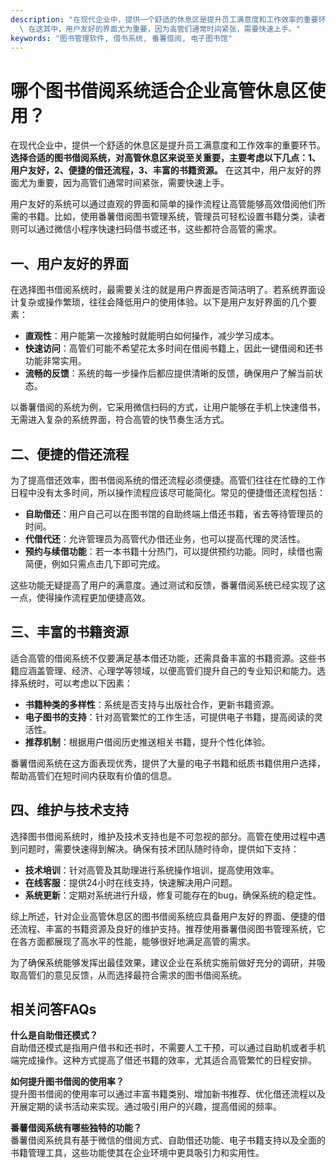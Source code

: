 ```yaml
---
description: "在现代企业中，提供一个舒适的休息区是提升员工满意度和工作效率的重要环节。**选择合适的图书借阅系统，对高管休息区来说至关重要，主要考虑以下几点：1、用户友好，2、便捷的借还流程，3、丰富的书籍资源。**\
  \ 在这其中，用户友好的界面尤为重要，因为高管们通常时间紧张，需要快速上手。"
keywords: "图书管理软件, 借书系统, 番薯借阅, 电子图书馆"
---
```

# 哪个图书借阅系统适合企业高管休息区使用？

在现代企业中，提供一个舒适的休息区是提升员工满意度和工作效率的重要环节。**选择合适的图书借阅系统，对高管休息区来说至关重要，主要考虑以下几点：1、用户友好，2、便捷的借还流程，3、丰富的书籍资源。** 在这其中，用户友好的界面尤为重要，因为高管们通常时间紧张，需要快速上手。

用户友好的系统可以通过直观的界面和简单的操作流程让高管能够高效借阅他们所需的书籍。比如，使用番薯借阅图书管理系统，管理员可轻松设置书籍分类，读者则可以通过微信小程序快速扫码借书或还书，这些都符合高管的需求。

## 一、用户友好的界面

在选择图书借阅系统时，最需要关注的就是用户界面是否简洁明了。若系统界面设计复杂或操作繁琐，往往会降低用户的使用体验。以下是用户友好界面的几个要素：

- **直观性**：用户能第一次接触时就能明白如何操作，减少学习成本。
- **快速访问**：高管们可能不希望花太多时间在借阅书籍上，因此一键借阅和还书功能非常实用。
- **流畅的反馈**：系统的每一步操作后都应提供清晰的反馈，确保用户了解当前状态。

以番薯借阅的系统为例，它采用微信扫码的方式，让用户能够在手机上快速借书，无需进入复杂的系统界面，符合高管的快节奏生活方式。

## 二、便捷的借还流程

为了提高借还效率，图书借阅系统的借还流程必须便捷。高管们往往在忙碌的工作日程中没有太多时间，所以操作流程应该尽可能简化。常见的便捷借还流程包括：

- **自助借还**：用户自己可以在图书馆的自助终端上借还书籍，省去等待管理员的时间。
- **代借代还**：允许管理员为高管代办借还业务，也可以提高代理的灵活性。
- **预约与续借功能**：若一本书籍十分热门，可以提供预约功能。同时，续借也需简便，例如只需点击几下即可完成。

这些功能无疑提高了用户的满意度。通过测试和反馈，番薯借阅系统已经实现了这一点，使得操作流程更加便捷高效。

## 三、丰富的书籍资源

适合高管的借阅系统不仅要满足基本借还功能，还需具备丰富的书籍资源。这些书籍应涵盖管理、经济、心理学等领域，以便高管们提升自己的专业知识和能力。选择系统时，可以考虑以下因素：

- **书籍种类的多样性**：系统是否支持与出版社合作，更新书籍资源。
- **电子图书的支持**：针对高管繁忙的工作生活，可提供电子书籍，提高阅读的灵活性。
- **推荐机制**：根据用户借阅历史推送相关书籍，提升个性化体验。

番薯借阅系统在这方面表现优秀，提供了大量的电子书籍和纸质书籍供用户选择，帮助高管们在短时间内获取有价值的信息。

## 四、维护与技术支持

选择图书借阅系统时，维护及技术支持也是不可忽视的部分。高管在使用过程中遇到问题时，需要快速得到解决。确保有技术团队随时待命，提供如下支持：

- **技术培训**：针对高管及其助理进行系统操作培训，提高使用效率。
- **在线客服**：提供24小时在线支持，快速解决用户问题。
- **系统更新**：定期对系统进行升级，修复可能存在的bug，确保系统的稳定性。

综上所述，针对企业高管休息区的图书借阅系统应具备用户友好的界面、便捷的借还流程、丰富的书籍资源及良好的维护支持。推荐使用番薯借阅图书管理系统，它在各方面都展现了高水平的性能，能够很好地满足高管的需求。

为了确保系统能够发挥出最佳效果，建议企业在系统实施前做好充分的调研，并吸取高管们的意见反馈，从而选择最符合需求的图书借阅系统。

## 相关问答FAQs

**什么是自助借还模式？**  
自助借还模式是指用户借书和还书时，不需要人工干预，可以通过自助机或者手机端完成操作。这种方式提高了借还书籍的效率，尤其适合高管繁忙的日程安排。

**如何提升图书借阅的使用率？**  
提升图书借阅的使用率可以通过丰富书籍类别、增加新书推荐、优化借还流程以及开展定期的读书活动来实现。通过吸引用户的兴趣，提高借阅的频率。

**番薯借阅系统有哪些独特的功能？**  
番薯借阅系统具有基于微信的借阅方式、自助借还功能、电子书籍支持以及全面的书籍管理工具，这些功能使其在企业环境中更具吸引力和实用性。
